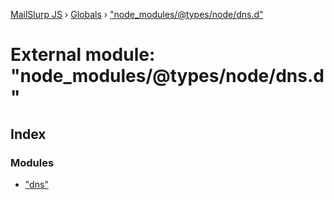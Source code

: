 [MailSlurp JS](../README.md) › [Globals](../globals.md) › ["node_modules/@types/node/dns.d"](_node_modules__types_node_dns_d_.md)

# External module: "node_modules/@types/node/dns.d"

## Index

### Modules

* ["dns"](_node_modules__types_node_dns_d_._dns_.md)
